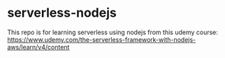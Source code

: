 # serverless-nodejs
This repo is for learning serverless using nodejs from this udemy course: https://www.udemy.com/the-serverless-framework-with-nodejs-aws/learn/v4/content
